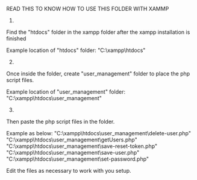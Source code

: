 READ THIS TO KNOW HOW TO USE THIS FOLDER WITH XAMMP

1.

Find the "htdocs" folder in the xampp folder after the xampp installation is finished

Example location of "htdocs" folder:
"C:\xampp\htdocs"

2.

Once inside the folder, create "user_management" folder to place the php script files.

Example location of "user_management" folder:
"C:\xampp\htdocs\user_management"

3.

Then paste the php script files in the folder.

Example as below:
"C:\xampp\htdocs\user_management\delete-user.php"
"C:\xampp\htdocs\user_management\getUsers.php"
"C:\xampp\htdocs\user_management\save-reset-token.php"
"C:\xampp\htdocs\user_management\save-user.php"
"C:\xampp\htdocs\user_management\set-password.php"

Edit the files as necessary to work with you setup.